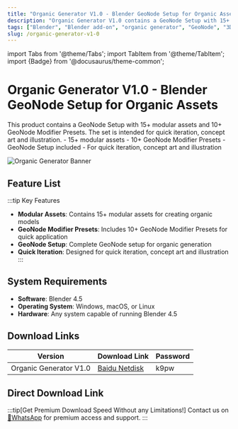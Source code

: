 ```yaml
---
title: "Organic Generator V1.0 - Blender GeoNode Setup for Organic Assets"
description: "Organic Generator V1.0 contains a GeoNode Setup with 15+ modular assets and 10+ GeoNode Modifier Presets for quick iteration, concept art and illustration."
tags: ["Blender", "Blender add-on", "organic generator", "GeoNode", "3D assets", "procedural modeling"]
slug: /organic-generator-v1-0
---
```


import Tabs from '@theme/Tabs';
import TabItem from '@theme/TabItem';
import {Badge} from '@docusaurus/theme-common';

# Organic Generator V1.0 - Blender GeoNode Setup for Organic Assets

<Tabs>
<TabItem value="overview" label="Overview" default>
This product contains a GeoNode Setup with 15+ modular assets and 10+ GeoNode Modifier Presets. The set is intended for quick iteration, concept art and illustration.
</TabItem>
<TabItem value="features" label="Features">
- 15+ modular assets
- 10+ GeoNode Modifier Presets
- GeoNode Setup included
- For quick iteration, concept art and illustration
</TabItem>
</Tabs>

![Organic Generator Banner](https://www.gfxcamp.com/wp-content/uploads/2025/09/Organic-Generator.jpg)

## Feature List

:::tip Key Features
- **Modular Assets**: Contains 15+ modular assets for creating organic models
- **GeoNode Modifier Presets**: Includes 10+ GeoNode Modifier Presets for quick application
- **GeoNode Setup**: Complete GeoNode setup for organic generation
- **Quick Iteration**: Designed for quick iteration, concept art and illustration
:::

## System Requirements

- **Software**: Blender 4.5
- **Operating System**: Windows, macOS, or Linux
- **Hardware**: Any system capable of running Blender 4.5

## Download Links

| Version | Download Link | Password |
|--------|---------------|----------|
| Organic Generator V1.0 | [Baidu Netdisk](https://pan.baidu.com/s/1Ci5ZZr5UDxaDv7OFP4SDsA?pwd=k9pw) | k9pw |

## Direct Download Link
:::tip[Get Premium Download Speed Without any Limitations!]
Contact us on [💬WhatsApp](https://wa.me/+8613237610083) for premium  access and support.
:::
